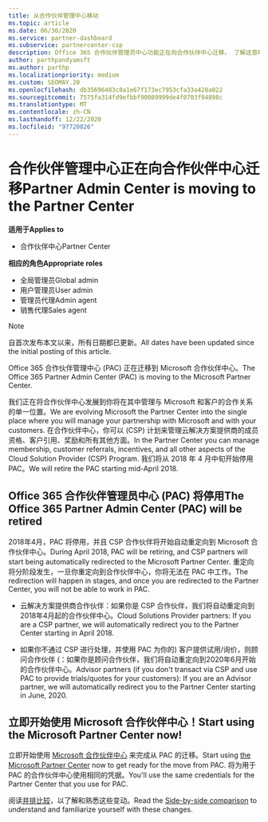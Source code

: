 ```yaml
---
title: 从合作伙伴管理中心移动
ms.topic: article
ms.date: 06/30/2020
ms.service: partner-dashboard
ms.subservice: partnercenter-csp
description: Office 365 合作伙伴管理员中心功能正在向合作伙伴中心迁移。 了解这意味着什么，以及如何在合作伙伴中心执行操作。
author: parthpandyamsft
ms.author: parthp
ms.localizationpriority: medium
ms.custom: SEOMAY.20
ms.openlocfilehash: db35696483c8a1e67f173ec7953cfa33a428a022
ms.sourcegitcommit: 7575fa314fd9efbbf90089999de4f0703f94898c
ms.translationtype: MT
ms.contentlocale: zh-CN
ms.lasthandoff: 12/22/2020
ms.locfileid: "97720826"
---
```

# <a name="partner-admin-center-is-moving-to-the-partner-center"></a><span data-ttu-id="ec9b8-104">合作伙伴管理中心正在向合作伙伴中心迁移</span><span class="sxs-lookup"><span data-stu-id="ec9b8-104">Partner Admin Center is moving to the Partner Center</span></span>

<span data-ttu-id="ec9b8-105">**适用于**</span><span class="sxs-lookup"><span data-stu-id="ec9b8-105">**Applies to**</span></span>

- <span data-ttu-id="ec9b8-106">合作伙伴中心</span><span class="sxs-lookup"><span data-stu-id="ec9b8-106">Partner Center</span></span>

<span data-ttu-id="ec9b8-107">**相应的角色**</span><span class="sxs-lookup"><span data-stu-id="ec9b8-107">**Appropriate roles**</span></span>
- <span data-ttu-id="ec9b8-108">全局管理员</span><span class="sxs-lookup"><span data-stu-id="ec9b8-108">Global admin</span></span>
- <span data-ttu-id="ec9b8-109">用户管理员</span><span class="sxs-lookup"><span data-stu-id="ec9b8-109">User admin</span></span>
- <span data-ttu-id="ec9b8-110">管理员代理</span><span class="sxs-lookup"><span data-stu-id="ec9b8-110">Admin agent</span></span>
- <span data-ttu-id="ec9b8-111">销售代理</span><span class="sxs-lookup"><span data-stu-id="ec9b8-111">Sales agent</span></span>

> [!NOTE]  
> <span data-ttu-id="ec9b8-112">自首次发布本文以来，所有日期都已更新。</span><span class="sxs-lookup"><span data-stu-id="ec9b8-112">All dates have been updated since the initial posting of this article.</span></span>

<span data-ttu-id="ec9b8-113">Office 365 合作伙伴管理中心 (PAC) 正在迁移到 Microsoft 合作伙伴中心。</span><span class="sxs-lookup"><span data-stu-id="ec9b8-113">The Office 365 Partner Admin Center (PAC) is moving to the Microsoft Partner Center.</span></span>

<span data-ttu-id="ec9b8-114">我们正在将合作伙伴中心发展到你将在其中管理与 Microsoft 和客户的合作关系的单一位置。</span><span class="sxs-lookup"><span data-stu-id="ec9b8-114">We are evolving Microsoft the Partner Center into the single place where you will manage your partnership with Microsoft and with your customers.</span></span> <span data-ttu-id="ec9b8-115">在合作伙伴中心，你可以 (CSP) 计划来管理云解决方案提供商的成员资格、客户引用、奖励和所有其他方面。</span><span class="sxs-lookup"><span data-stu-id="ec9b8-115">In the Partner Center you can manage membership, customer referrals, incentives, and all other aspects of the Cloud Solution Provider (CSP) Program.</span></span> <span data-ttu-id="ec9b8-116">我们将从 2018 年 4 月中旬开始停用 PAC。</span><span class="sxs-lookup"><span data-stu-id="ec9b8-116">We will retire the PAC starting mid-April 2018.</span></span>

## <a name="the-office-365-partner-admin-center-pac-will-be-retired"></a><span data-ttu-id="ec9b8-117">Office 365 合作伙伴管理员中心 (PAC) 将停用</span><span class="sxs-lookup"><span data-stu-id="ec9b8-117">The Office 365 Partner Admin Center (PAC) will be retired</span></span>

<span data-ttu-id="ec9b8-118">2018年4月，PAC 将停用，并且 CSP 合作伙伴将开始自动重定向到 Microsoft 合作伙伴中心。</span><span class="sxs-lookup"><span data-stu-id="ec9b8-118">During April 2018, PAC will be retiring, and CSP partners will start being automatically redirected to the Microsoft Partner Center.</span></span> <span data-ttu-id="ec9b8-119">重定向将分阶段发生，一旦你重定向到合作伙伴中心，你将无法在 PAC 中工作。</span><span class="sxs-lookup"><span data-stu-id="ec9b8-119">The redirection will happen in stages, and once you are redirected to the Partner Center, you will not be able to work in PAC.</span></span> 

- <span data-ttu-id="ec9b8-120">云解决方案提供商合作伙伴：如果你是 CSP 合作伙伴，我们将自动重定向到2018年4月起的合作伙伴中心。</span><span class="sxs-lookup"><span data-stu-id="ec9b8-120">Cloud Solutions Provider partners: If you are a CSP partner, we will automatically redirect you to the Partner Center starting in April 2018.</span></span>

- <span data-ttu-id="ec9b8-121">如果你不通过 CSP 进行处理，并使用 PAC 为你的) 客户提供试用/询价，则顾问合作伙伴 (：如果你是顾问合作伙伴，我们将自动重定向到2020年6月开始的合作伙伴中心。</span><span class="sxs-lookup"><span data-stu-id="ec9b8-121">Advisor partners (if you don't transact via CSP and use PAC to provide trials/quotes for your customers): If you are an Advisor partner, we will automatically redirect you to the Partner Center starting in June, 2020.</span></span>

## <a name="start-using-the-microsoft-partner-center-now"></a><span data-ttu-id="ec9b8-122">立即开始使用 Microsoft 合作伙伴中心！</span><span class="sxs-lookup"><span data-stu-id="ec9b8-122">Start using the Microsoft Partner Center now!</span></span>

<span data-ttu-id="ec9b8-123">立即开始使用 [Microsoft 合作伙伴中心](https://partnercenter.microsoft.com/) 来完成从 PAC 的迁移。</span><span class="sxs-lookup"><span data-stu-id="ec9b8-123">Start using [the Microsoft Partner Center](https://partnercenter.microsoft.com/) now to get ready for the move from PAC.</span></span>  <span data-ttu-id="ec9b8-124">将为用于 PAC 的合作伙伴中心使用相同的凭据。</span><span class="sxs-lookup"><span data-stu-id="ec9b8-124">You'll use the same credentials for the Partner Center that you use for PAC.</span></span>

<span data-ttu-id="ec9b8-125">阅读[并排比较](moving-from-pac-to-pc.md)，以了解和熟悉这些变动。</span><span class="sxs-lookup"><span data-stu-id="ec9b8-125">Read the [Side-by-side comparison](moving-from-pac-to-pc.md) to understand and familiarize yourself with these changes.</span></span>